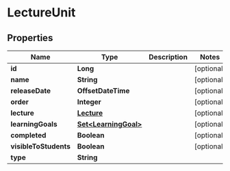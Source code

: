 

# LectureUnit


## Properties

| Name | Type | Description | Notes |
|------------ | ------------- | ------------- | -------------|
|**id** | **Long** |  |  [optional] |
|**name** | **String** |  |  [optional] |
|**releaseDate** | **OffsetDateTime** |  |  [optional] |
|**order** | **Integer** |  |  [optional] |
|**lecture** | [**Lecture**](Lecture.md) |  |  [optional] |
|**learningGoals** | [**Set&lt;LearningGoal&gt;**](LearningGoal.md) |  |  [optional] |
|**completed** | **Boolean** |  |  [optional] |
|**visibleToStudents** | **Boolean** |  |  [optional] |
|**type** | **String** |  |  |



